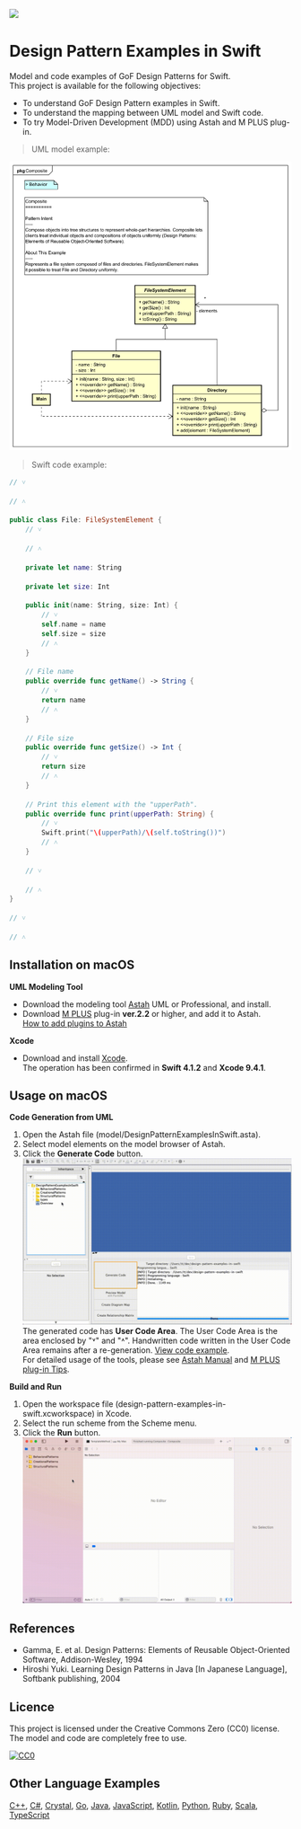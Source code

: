 [<img src="./screenshots/DiagramMap.svg">](https://raw.githubusercontent.com/takaakit/design-pattern-examples-in-swift/master/screenshots/DiagramMap.svg)

Design Pattern Examples in Swift
===

Model and code examples of GoF Design Patterns for Swift.  
This project is available for the following objectives:  

* To understand GoF Design Pattern examples in Swift.
* To understand the mapping between UML model and Swift code.
* To try Model-Driven Development (MDD) using Astah and M PLUS plug-in.

> UML model example:

![](screenshots/CompositePattern.svg "Composite Pattern")

<a id="code-example"></a>
> Swift code example:

```swift
// ˅

// ˄

public class File: FileSystemElement {
    // ˅
    
    // ˄

    private let name: String

    private let size: Int

    public init(name: String, size: Int) {
        // ˅
        self.name = name
        self.size = size
        // ˄
    }

    // File name
    public override func getName() -> String {
        // ˅
        return name
        // ˄
    }

    // File size
    public override func getSize() -> Int {
        // ˅
        return size
        // ˄
    }

    // Print this element with the "upperPath".
    public override func print(upperPath: String) {
        // ˅
        Swift.print("\(upperPath)/\(self.toString())")
        // ˄
    }

    // ˅
    
    // ˄
}

// ˅

// ˄
```

Installation on macOS
------------
**UML Modeling Tool**
* Download the modeling tool [Astah](http://astah.net/download) UML or Professional, and install.  
* Download [M PLUS](https://sites.google.com/view/m-plus-plugin/download) plug-in **ver.2.2** or higher, and add it to Astah.  
  [How to add plugins to Astah](https://astahblog.com/2014/12/15/astah_plugins/)

**Xcode**
* Download and install [Xcode](https://developer.apple.com/xcode/).  
  The operation has been confirmed in **Swift 4.1.2** and **Xcode 9.4.1**.

Usage on macOS
-----
**Code Generation from UML**
  1. Open the Astah file (model/DesignPatternExamplesInSwift.asta).
  2. Select model elements on the model browser of Astah.
  3. Click the **Generate Code** button.  
  ![](screenshots/GenerateCode.gif "Generate Code")  
  The generated code has **User Code Area**. The User Code Area is the area enclosed by "˅" and "˄". Handwritten code written in the User Code Area remains after a re-generation. [View code example](#code-example).  
  For detailed usage of the tools, please see [Astah Manual](http://astah.net/manual) and [M PLUS plug-in Tips](https://sites.google.com/view/m-plus-plugin-tips).

**Build and Run**
  1. Open the workspace file (design-pattern-examples-in-swift.xcworkspace) in Xcode.
  2. Select the run scheme from the Scheme menu.
  3. Click the **Run** button.  
     ![](screenshots/BuildAndRun.gif "Build and Run")  

References
----------
* Gamma, E. et al. Design Patterns: Elements of Reusable Object-Oriented Software, Addison-Wesley, 1994
* Hiroshi Yuki. Learning Design Patterns in Java [In Japanese Language], Softbank publishing, 2004

Licence
-------
This project is licensed under the Creative Commons Zero (CC0) license. The model and code are completely free to use.

[![CC0](http://i.creativecommons.org/p/zero/1.0/88x31.png "CC0")](http://creativecommons.org/publicdomain/zero/1.0/deed)

Other Language Examples
-----------------------
[C++](https://github.com/takaakit/design-pattern-examples-in-cpp), [C#](https://github.com/takaakit/design-pattern-examples-in-csharp), [Crystal](https://github.com/takaakit/design-pattern-examples-in-crystal), [Go](https://github.com/takaakit/design-pattern-examples-in-golang), [Java](https://github.com/takaakit/design-pattern-examples-in-java), [JavaScript](https://github.com/takaakit/design-pattern-examples-in-javascript), [Kotlin](https://github.com/takaakit/design-pattern-examples-in-kotlin), [Python](https://github.com/takaakit/design-pattern-examples-in-python), [Ruby](https://github.com/takaakit/design-pattern-examples-in-ruby), [Scala](https://github.com/takaakit/design-pattern-examples-in-scala), [TypeScript](https://github.com/takaakit/design-pattern-examples-in-typescript)
